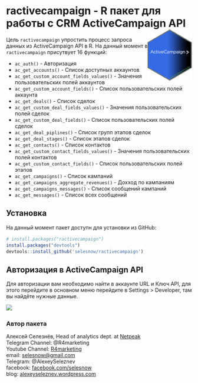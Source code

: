 
# ractivecampaign - R пакет для работы с CRM ActiveCampaign API<a href='https://selesnow.github.io/rgoogleads/'><img src='man/figures/logo.png' align="right" height="138.5" /></a>

<!-- badges: start -->
<!-- badges: end -->

Цель `ractivecampaign` упростить процесс запроса данных из ActiveCampaign API в R. На данный момент в `ractivecampaign` присутвует 16 функций:

* `ac_auth()` - Авторизация
* `ac_get_accounts()` - Список доступных аккаунтов
* `ac_get_custom_account_fields_values()` - Значения пользовательских полей аккаунтов
* `ac_get_custom_account_fields()` - Список пользовательских полей аккаунта
* `ac_get_deals()` - Список сделок
* `ac_get_custom_deal_fields_values()` - Значения пользовательских полей сделок
* `ac_get_custom_deal_fields()` - Список пользовательских полей сделок
* `ac_get_deal_piplines()` - Список групп этапов сделок
* `ac_get_deal_stages()` - Список этапов сделок
* `ac_get_contacts()` - Список контактов
* `ac_get_custom_contact_fields_values()` - Значения пользовательских полей контактов
* `ac_get_custom_contact_fields()` - Список пользовательских полей этапов
* `ac_get_campaigns()` - Список кампаний
* `ac_get_campaigns_aggregate_revenues()` - Дохход по кампаниям
* `ac_get_campaigns_messages()` - Список сообщений кампаний
* `ac_get_messages()` - Список всех сообщений


## Установка

На данный момент пакет доступн для установки из GitHub:

``` r
# install.packages("ractivecampaign")
install.packages("devtools")
devtools::install_github('selesnow/ractivecampaign')
```

## Авторизация в ActiveCampaign API

Для авторизации вам необходимо найти в аккаунте URL и Ключ API, для этого перейдите в основном меню перейдите в Settings > Developer, там вы найдёте нужные данные.

![](http://img.netpeak.ua/alsey/OK2MD.png)

### Автор пакета
Алексей Селезнёв, Head of analytics dept. at [Netpeak](https://netpeak.net)
<Br>Telegram Channel: @R4marketing
<Br>Youtube Channel: [R4marketing](https://www.youtube.com/R4marketing/?sub_confirmation=1)
<Br>email: selesnow@gmail.com
<Br>Telegram: @AlexeySeleznev
<Br>facebook: [facebook.com/selesnow](https://www.facebook.com/selesnow)
<Br>blog: [alexeyseleznev.wordpress.com](https://alexeyseleznev.wordpress.com/)
